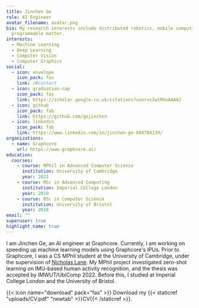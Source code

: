 ```yaml
---
title: Jinchen Ge
role: AI Engineer
avatar_filename: avatar.png
bio: My research interests include distributed robotics, mobile computing and
  programmable matter.
interests:
  - Machine Learning
  - Deep Learning
  - Computer Vision
  - Computer Graphics
social:
  - icon: envelope
    icon_pack: fas
    link: /#contact
  - icon: graduation-cap
    icon_pack: fas
    link: https://scholar.google.co.uk/citations?user=sIwtMXoAAAAJ
  - icon: github
    icon_pack: fab
    link: https://github.com/gejinchen
  - icon: linkedin
    icon_pack: fab
    link: https://www.linkedin.com/in/jinchen-ge-884784139/
organizations:
  - name: Graphcore
    url: https://www.graphcore.ai/
education:
  courses:
    - course: MPhil in Advanced Computer Science
      institution: University of Cambridge
      year: 2021
    - course: MSc in Advanced Computing
      institution: Imperial College London
      year: 2019
    - course: BSc in Computer Science
      institution: University of Bristol
      year: 2018
email: ""
superuser: true
highlight_name: true
---
```

I am Jinchen Ge, an AI engineer at Graphcore. Currently, I am working on speeding up machine learning models using Graphcore's IPUs. Prior to Graphcore, I was a CS MPhil student at the University of Cambridge, under the supervision of [Nicholas Lane](http://niclane.org/). My MPhil project investigated zero-shot learning on IMU-based human activity recognition, and the thesis was accepted by IMWUT/UbiComp 2022. Before this, I studied at Imperial College London and the University of Bristol.

{{< icon name="download" pack="fas" >}} Download my {{< staticref "uploads/CV.pdf" "newtab" >}}CV{{< /staticref >}}.